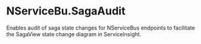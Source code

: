 # NServiceBu.SagaAudit
Enables audit of saga state changes for NServiceBus endpoints to facilitate the SagaView state change diagram in ServiceInsight.
